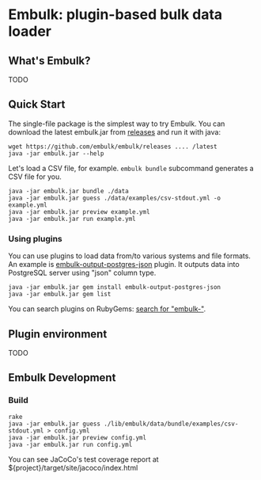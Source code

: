 # Embulk: plugin-based bulk data loader

## What's Embulk?

TODO

## Quick Start

The single-file package is the simplest way to try Embulk. You can download the latest embulk.jar from [releases]() and run it with java:

```
wget https://github.com/embulk/embulk/releases .... /latest
java -jar embulk.jar --help
```

Let's load a CSV file, for example. `embulk bundle` subcommand generates a CSV file for you.

```
java -jar embulk.jar bundle ./data
java -jar embulk.jar guess ./data/examples/csv-stdout.yml -o example.yml
java -jar embulk.jar preview example.yml
java -jar embulk.jar run example.yml
```

### Using plugins

You can use plugins to load data from/to various systems and file formats.
An example is [embulk-output-postgres-json]() plugin. It outputs data into PostgreSQL server using "json" column type.

```
java -jar embulk.jar gem install embulk-output-postgres-json
java -jar embulk.jar gem list
```

You can search plugins on RubyGems: [search for "embulk-"](https://rubygems.org/search?utf8=%E2%9C%93&query=embulk-).

## Plugin environment

TODO

## Embulk Development

### Build

```
rake
java -jar embulk.jar guess ./lib/embulk/data/bundle/examples/csv-stdout.yml > config.yml
java -jar embulk.jar preview config.yml
java -jar embulk.jar run config.yml
```

You can see JaCoCo's test coverage report at ${project}/target/site/jacoco/index.html

